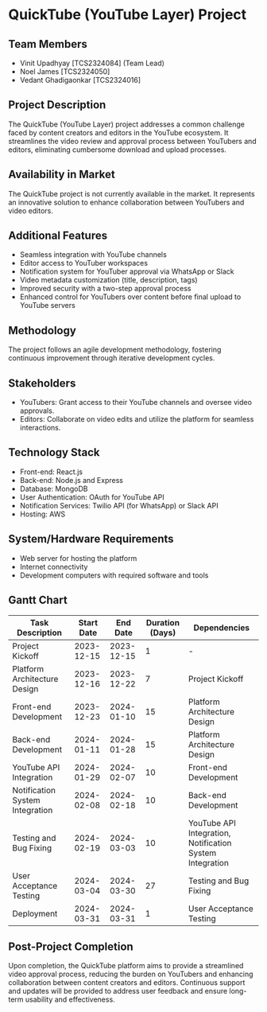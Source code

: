 
# QuickTube (YouTube Layer) Project

## Team Members

- Vinit Upadhyay [TCS2324084] (Team Lead)
- Noel James [TCS2324050]
- Vedant Ghadigaonkar [TCS2324016]

## Project Description

The QuickTube (YouTube Layer) project addresses a common challenge faced by content creators and editors in the YouTube ecosystem. It streamlines the video review and approval process between YouTubers and editors, eliminating cumbersome download and upload processes.

## Availability in Market

The QuickTube project is not currently available in the market. It represents an innovative solution to enhance collaboration between YouTubers and video editors.

## Additional Features

- Seamless integration with YouTube channels
- Editor access to YouTuber workspaces
- Notification system for YouTuber approval via WhatsApp or Slack
- Video metadata customization (title, description, tags)
- Improved security with a two-step approval process
- Enhanced control for YouTubers over content before final upload to YouTube servers

## Methodology

The project follows an agile development methodology, fostering continuous improvement through iterative development cycles.

## Stakeholders

- YouTubers: Grant access to their YouTube channels and oversee video approvals.
- Editors: Collaborate on video edits and utilize the platform for seamless interactions.

## Technology Stack

- Front-end: React.js
- Back-end: Node.js and Express
- Database: MongoDB
- User Authentication: OAuth for YouTube API
- Notification Services: Twilio API (for WhatsApp) or Slack API
- Hosting: AWS

## System/Hardware Requirements

- Web server for hosting the platform
- Internet connectivity
- Development computers with required software and tools

## Gantt Chart

| Task Description | Start Date | End Date | Duration (Days) | Dependencies |
| --- | --- | --- | --- | --- |
| Project Kickoff | 2023-12-15 | 2023-12-15 | 1 | - |
| Platform Architecture Design | 2023-12-16 | 2023-12-22 | 7 | Project Kickoff |
| Front-end Development | 2023-12-23 | 2024-01-10 | 15 | Platform Architecture Design |
| Back-end Development | 2024-01-11 | 2024-01-28 | 15 | Platform Architecture Design |
| YouTube API Integration | 2024-01-29 | 2024-02-07 | 10 | Front-end Development |
| Notification System Integration | 2024-02-08 | 2024-02-18 | 10 | Back-end Development |
| Testing and Bug Fixing | 2024-02-19 | 2024-03-03 | 10 | YouTube API Integration, Notification System Integration |
| User Acceptance Testing | 2024-03-04 | 2024-03-30 | 27 | Testing and Bug Fixing |
| Deployment | 2024-03-31 | 2024-03-31 | 1 | User Acceptance Testing |

## Post-Project Completion

Upon completion, the QuickTube platform aims to provide a streamlined video approval process, reducing the burden on YouTubers and enhancing collaboration between content creators and editors. Continuous support and updates will be provided to address user feedback and ensure long-term usability and effectiveness.
